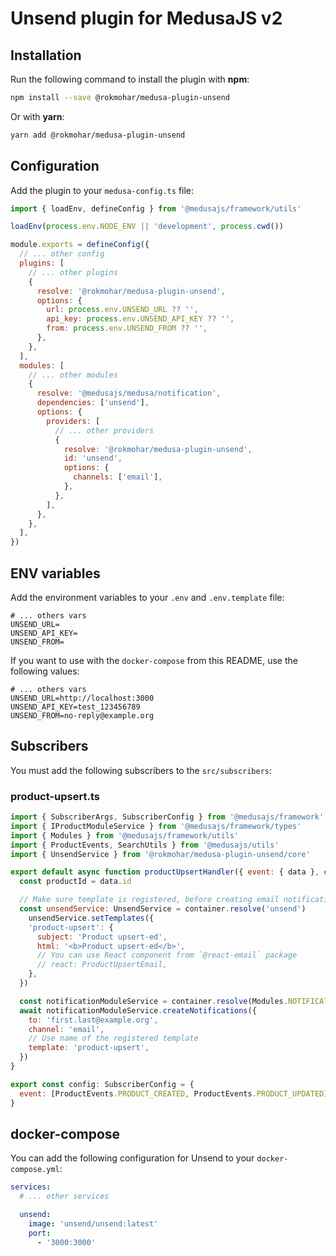# Unsend plugin for MedusaJS v2

## Installation

Run the following command to install the plugin with **npm**:

```bash
npm install --save @rokmohar/medusa-plugin-unsend
```

Or with **yarn**:

```bash
yarn add @rokmohar/medusa-plugin-unsend
```

## Configuration

Add the plugin to your `medusa-config.ts` file:

```js
import { loadEnv, defineConfig } from '@medusajs/framework/utils'

loadEnv(process.env.NODE_ENV || 'development', process.cwd())

module.exports = defineConfig({
  // ... other config
  plugins: [
    // ... other plugins
    {
      resolve: '@rokmohar/medusa-plugin-unsend',
      options: {
        url: process.env.UNSEND_URL ?? '',
        api_key: process.env.UNSEND_API_KEY ?? '',
        from: process.env.UNSEND_FROM ?? '',
      },
    },
  ],
  modules: [
    // ... other modules
    {
      resolve: '@medusajs/medusa/notification',
      dependencies: ['unsend'],
      options: {
        providers: [
          // ... other providers
          {
            resolve: '@rokmohar/medusa-plugin-unsend',
            id: 'unsend',
            options: {
              channels: ['email'],
            },
          },
        ],
      },
    },
  ],
})
```

## ENV variables

Add the environment variables to your `.env` and `.env.template` file:

```env
# ... others vars
UNSEND_URL=
UNSEND_API_KEY=
UNSEND_FROM=
```

If you want to use with the `docker-compose` from this README, use the following values:

```env
# ... others vars
UNSEND_URL=http://localhost:3000
UNSEND_API_KEY=test_123456789
UNSEND_FROM=no-reply@example.org
```

## Subscribers

You must add the following subscribers to the `src/subscribers`:

### product-upsert.ts

```js
import { SubscriberArgs, SubscriberConfig } from '@medusajs/framework'
import { IProductModuleService } from '@medusajs/framework/types'
import { Modules } from '@medusajs/framework/utils'
import { ProductEvents, SearchUtils } from '@medusajs/utils'
import { UnsendService } from '@rokmohar/medusa-plugin-unsend/core'

export default async function productUpsertHandler({ event: { data }, container }: SubscriberArgs<{ id: string }>) {
  const productId = data.id

  // Make sure template is registered, before creating email notifications
  const unsendService: UnsendService = container.resolve('unsend')
    unsendService.setTemplates({
    'product-upsert': {
      subject: 'Product upsert-ed',
      html: '<b>Product upsert-ed</b>',
      // You can use React component from `@react-email` package
      // react: ProductUpsertEmail,
    },
  })

  const notificationModuleService = container.resolve(Modules.NOTIFICATION)
  await notificationModuleService.createNotifications({
    to: 'first.last@example.org',
    channel: 'email',
    // Use name of the registered template
    template: 'product-upsert',
  })
}

export const config: SubscriberConfig = {
  event: [ProductEvents.PRODUCT_CREATED, ProductEvents.PRODUCT_UPDATED],
}
```

## docker-compose

You can add the following configuration for Unsend to your `docker-compose.yml`:

```yml
services:
  # ... other services

  unsend:
    image: 'unsend/unsend:latest'
    port:
      - '3000:3000'
```
